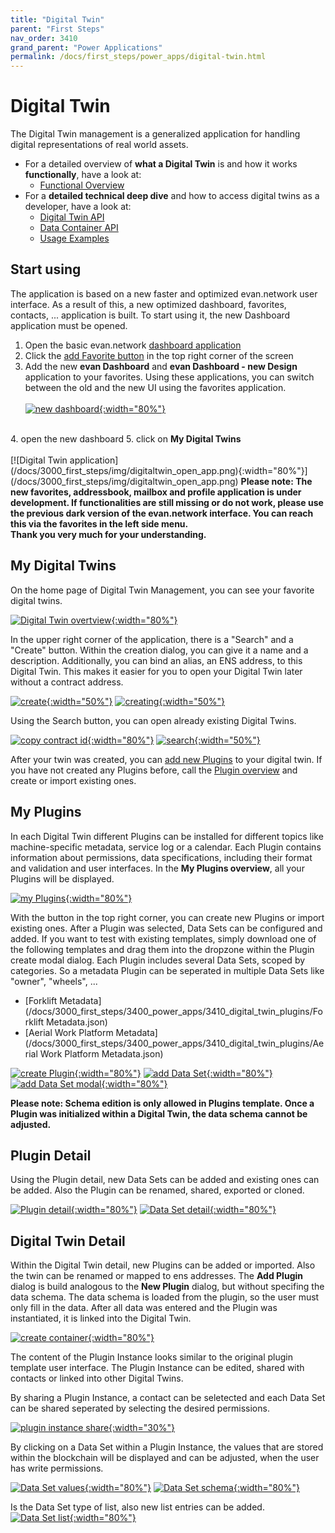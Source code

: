 ```yaml
---
title: "Digital Twin"
parent: "First Steps"
nav_order: 3410
grand_parent: "Power Applications"
permalink: /docs/first_steps/power_apps/digital-twin.html
---
```


# Digital Twin
The Digital Twin management is a generalized application for handling digital representations of real world assets.

- For a detailed overview of <b>what a Digital Twin</b> is and how it works <b>functionally</b>, have a look at:
  - [Functional Overview](/docs/how_it_works/services/digitaltwins.html)
- For a <b>detailed technical deep dive</b> and how to access digital twins as a developer, have a look at:
  - [Digital Twin API](https://api-blockchain-core.readthedocs.io/en/latest/contracts/digital-twin.html)
  - [Data Container API](https://api-blockchain-core.readthedocs.io/en/latest/contracts/container.html)
  - [Usage Examples](https://api-blockchain-core.readthedocs.io/en/latest/contracts/digital-twin-usage-examples.html)

## Start using
The application is based on a new faster and optimized evan.network user interface. As a result of this, a new optimized dashboard, favorites, contacts, ... application is built. To start using it, the new Dashboard application must be opened.

1. Open the basic evan.network [dashboard application](https://dashboard.test.evan.network/#/dashboard.evan)
2. Click the [add Favorite button](/docs/3000_first_steps/img/dashboard.png) in the top right corner of the screen
3. Add the new <b>evan Dashboard</b> and <b>evan Dashboard - new Design</b> application to your favorites. Using these applications, you can switch between the old and the new UI using the favorites application.<br><br>
  [![new dashboard](/docs/3000_first_steps/img/digitaltwin_new_dashboard.png){:width="80%"}](/docs/3000_first_steps/img/digitaltwin_new_dashboard.png)
  <br>
4. open the new dashboard
5. click on <b>My Digital Twins</b><br><br>
  [![Digital Twin application](/docs/3000_first_steps/img/digitaltwin_open_app.png){:width="80%"}](/docs/3000_first_steps/img/digitaltwin_open_app.png)

<b>
  Please note: The new favorites, addressbook, mailbox and profile application is under development. If functionalities are still missing or do not work, please use the previous dark version of the evan.network interface. You can reach this via the favorites in the left side menu.
  <br>
  Thank you very much for your understanding.
</b>

## My Digital Twins
On the home page of Digital Twin Management, you can see your favorite digital twins.

[![Digital Twin overtview](/docs/3000_first_steps/img/digitaltwin_overview.png){:width="80%"}](/docs/3000_first_steps/img/digitaltwin_overview.png)

In the upper right corner of the application, there is a "Search" and a "Create" button. Within the creation dialog, you can give it a name and a description. Additionally, you can bind an alias, an ENS address, to this Digital Twin. This makes it easier for you to open your Digital Twin later without a contract address.

[![create](/docs/3000_first_steps/img/digitaltwin_create.png){:width="50%"}](/docs/3000_first_steps/img/digitaltwin_create.png)
[![creating](/docs/3000_first_steps/img/digitaltwin_creating.png){:width="50%"}](/docs/3000_first_steps/img/digitaltwin_creating.png)

Using the Search button, you can open already existing Digital Twins.

[![copy contract id](/docs/3000_first_steps/img/digitaltwin_contractid.png){:width="80%"}](/docs/3000_first_steps/img/digitaltwin_contractid.png)
[![search](/docs/3000_first_steps/img/digitaltwin_search.png){:width="50%"}](/docs/3000_first_steps/img/digitaltwin_search.png)

After your twin was created, you can [add new Plugins](#digital-twin-detail) to your digital twin. If you have not created any Plugins before, call the [Plugin overview](https://dashboard.test.evan.network/#/dashboard.vue.evan/digitaltwins.evan/my-plugins) and create or import existing ones.

## My Plugins
In each Digital Twin different Plugins can be installed for different topics like machine-specific metadata, service log or a calendar. Each Plugin contains information about permissions, data specifications, including their format and validation and user interfaces.  In the <b>My Plugins overview</b>, all your Plugins will be displayed.

[![my Plugins](/docs/3000_first_steps/img/digitaltwin_myplugins.png){:width="80%"}](/docs/3000_first_steps/img/digitaltwin_myplugins.png)

With the button in the top right corner, you can create new Plugins or import existing ones. After a Plugin was selected, Data Sets can be configured and added. If you want to test with existing templates, simply download one of the following templates and drag them into the dropzone within the Plugin create modal dialog. Each Plugin includes several Data Sets, scoped by categories. So a metadata Plugin can be seperated in multiple Data Sets like "owner", "wheels", ...

- [Forklift Metadata](/docs/3000_first_steps/3400_power_apps/3410_digital_twin_plugins/Forklift Metadata.json)
- [Aerial Work Platform Metadata](/docs/3000_first_steps/3400_power_apps/3410_digital_twin_plugins/Aerial Work Platform Metadata.json)

[![create Plugin](/docs/3000_first_steps/img/digitaltwin_plugin_create.png){:width="80%"}](/docs/3000_first_steps/img/digitaltwin_plugin_create.png)
[![add Data Set](/docs/3000_first_steps/img/digitaltwin_plugin_create_add_set.png){:width="80%"}](/docs/3000_first_steps/img/digitaltwin_plugin_create_add_set.png)
[![add Data Set modal](/docs/3000_first_steps/img/digitaltwin_plugin_create_add_set2.png){:width="80%"}](/docs/3000_first_steps/img/digitaltwin_plugin_create_add_set2.png)

<b>
  Please note: Schema edition is only allowed in Plugins template. Once a Plugin was initialized within a Digital Twin, the data schema cannot be adjusted.
</b>

## Plugin Detail
Using the Plugin detail, new Data Sets can be added and existing ones can be added. Also the Plugin can be renamed, shared, exported or cloned.

[![Plugin detail](/docs/3000_first_steps/img/digitaltwin_myplugins.png){:width="80%"}](/docs/3000_first_steps/img/digitaltwin_myplugins.png)
[![Data Set detail](/docs/3000_first_steps/img/digitaltwin_plugin_set.png){:width="80%"}](/docs/3000_first_steps/img/digitaltwin_plugin_set.png)

## Digital Twin Detail
Within the Digital Twin detail, new Plugins can be added or imported. Also the twin can be renamed or mapped to ens addresses. The <b>Add Plugin</b> dialog is build analogous to the <b>New Plugin</b> dialog, but without specifing the data schema. The data schema is loaded from the plugin, so the user must only fill in the data. After all data was entered and the Plugin was instantiated, it is linked into the Digital Twin.

[![create container](/docs/3000_first_steps/img/digitaltwin_container_create.png){:width="80%"}](/docs/3000_first_steps/img/digitaltwin_container_create.png)

The content of the Plugin Instance looks similar to the original plugin template user interface. The Plugin Instance can be edited, shared with contacts or linked into other Digital Twins.

By sharing a Plugin Instance, a contact can be seletected and each Data Set can be shared seperated by selecting the desired permissions.

[![plugin instance share](/docs/3000_first_steps/img/digitaltwin_container_share.png){:width="30%"}](/docs/3000_first_steps/img/digitaltwin_container_share.png) 

By clicking on a Data Set within a Plugin Instance, the values that are stored within the blockchain will be displayed and can be adjusted, when the user has write permissions.

[![Data Set values](/docs/3000_first_steps/img/digitaltwin_container_set.png){:width="80%"}](/docs/3000_first_steps/img/digitaltwin_container_set.png)
[![Data Set schema](/docs/3000_first_steps/img/digitaltwin_container_schema.png){:width="80%"}](/docs/3000_first_steps/img/digitaltwin_container_schema.png)

Is the Data Set type of list, also new list entries can be added.<br>
[![Data Set list](/docs/3000_first_steps/img/digitaltwin_container_list.png){:width="80%"}](/docs/3000_first_steps/img/digitaltwin_container_list.png)
